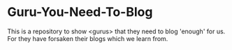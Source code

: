 # Guru-You-Need-To-Blog
This is a repository to show &lt;gurus> that they need to blog 'enough' for us. For they have forsaken their blogs which we learn from.
